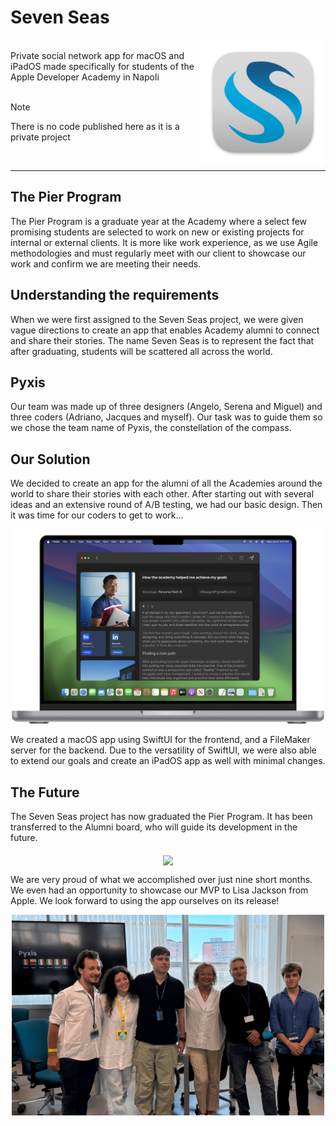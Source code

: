# Seven Seas
<img src="./Resources/seven_seas_icon.png" width="200" align="right" />
<br>Private social network app for macOS and iPadOS made specifically for students of the Apple Developer Academy in Napoli<br><br>

> [!NOTE]
> There is no code published here as it is a private project 

<br>
<hr>

## The Pier Program

The Pier Program is a graduate year at the Academy where a select few promising students are selected to work on new or existing projects for internal or external clients. It is more like work experience, as we use Agile methodologies and must regularly meet with our client to showcase our work and confirm we are meeting their needs. 

## Understanding the requirements

When we were first assigned to the Seven Seas project, we were given vague directions to create an app that enables Academy alumni to connect and share their stories. The name Seven Seas is to represent the fact that after graduating, students will be scattered all across the world. 

## Pyxis

Our team was made up of three designers (Angelo, Serena and Miguel) and three coders (Adriano, Jacques and myself). Our task was to guide them so we chose the team name of Pyxis, the constellation of the compass. 

## Our Solution

We decided to create an app for the alumni of all the Academies around the world to share their stories with each other. After starting out with several ideas and an extensive round of A/B testing, we had our basic design. Then it was time for our coders to get to work... 

<p align="center">
<img src="./Resources/app_on_mac.png" width="500" />
</p>

We created a macOS app using SwiftUI for the frontend, and a FileMaker server for the backend. Due to the versatility of SwiftUI, we were also able to extend our goals and create an iPadOS app as well with minimal changes. 

## The Future

The Seven Seas project has now graduated the Pier Program. It has been transferred to the Alumni board, who will guide its development in the future. 

<p align="center">
<img src="./Resources/project_on_mac.png" width="500" align="middle" />
</p>

We are very proud of what we accomplished over just nine short months. We even had an opportunity to showcase our MVP to Lisa Jackson from Apple. We look forward to using the app ourselves on its release! 

<p align="center">
<img src="./Resources/lisajackson.png" width="500" align="middle" />
</p>

